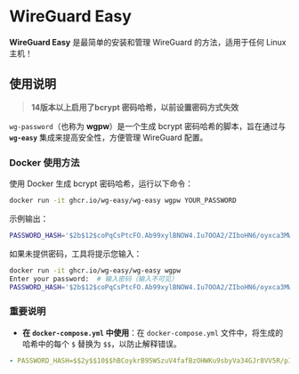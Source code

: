 # WireGuard Easy

**WireGuard Easy** 是最简单的安装和管理 WireGuard 的方法，适用于任何 Linux 主机！

## 使用说明

> **14版本以上启用了bcrypt 密码哈希，以前设置密码方式失效**

`wg-password`（也称为 **wgpw**）是一个生成 bcrypt 密码哈希的脚本，旨在通过与 **`wg-easy`** 集成来提高安全性，方便管理 WireGuard 配置。

### Docker 使用方法

使用 Docker 生成 bcrypt 密码哈希，运行以下命令：

```sh
docker run -it ghcr.io/wg-easy/wg-easy wgpw YOUR_PASSWORD
```

示例输出：
```sh
PASSWORD_HASH='$2b$12$coPqCsPtcFO.Ab99xylBNOW4.Iu7OOA2/ZIboHN6/oyxca3MWo7fW'
```

如果未提供密码，工具将提示您输入：

```sh
docker run -it ghcr.io/wg-easy/wg-easy wgpw
Enter your password:  # 输入密码（输入不可见）
PASSWORD_HASH='$2b$12$coPqCsPtcFO.Ab99xylBNOW4.Iu7OOA2/ZIboHN6/oyxca3MWo7fW'
```

### 重要说明

- **在 `docker-compose.yml` 中使用**：在 `docker-compose.yml` 文件中，将生成的哈希中的每个 `$` 替换为 `$$`，以防止解释错误。

```yaml
- PASSWORD_HASH=$$2y$$10$$hBCoykrB95WSzuV4fafBzOHWKu9sbyVa34GJr8VV5R/pIelfEMYyG
```